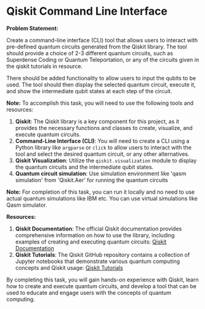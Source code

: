 # Qiskit Command Line Interface

**Problem Statement:**

Create a command-line interface (CLI) tool that allows users to interact with pre-defined quantum circuits generated from the Qiskit library. The tool should provide a choice of 2-3 different quantum circuits, such as Superdense Coding or Quantum Teleportation, or any of the circuits given in the qiskit tutorials in resource. 

There should be added functionality to allow users to input the qubits to be used. The tool should then display the selected quantum circuit, execute it, and show the intermediate qubit states at each step of the circuit.

**Note:**
To accomplish this task, you will need to use the following tools and resources:

1. **Qiskit**: The Qiskit library is a key component for this project, as it provides the necessary functions and classes to create, visualize, and execute quantum circuits.
2. **Command-Line Interface (CLI)**: You will need to create a CLI using a Python library like `argparse` or `click` to allow users to interact with the tool and select the desired quantum circuit, or any other alternatives.
3. **Qiskit Visualization**: Utilize the `qiskit.visualization` module to display the quantum circuits and the intermediate qubit states.
4. **Quantum circuit simulation**: Use simulation environment like 'qasm simulation' from 'Qiskit.Aer' for running the quantum circuits

**Note:**
For completion of this task, you can run it locally and no need to use actual quantum simulations like IBM etc. You can use virtual simulations like Qasm simulator.

**Resources:**

1. **Qiskit Documentation**: The official Qiskit documentation provides comprehensive information on how to use the library, including examples of creating and executing quantum circuits: [Qiskit Documentation](https://qiskit.org/documentation/)
2. **Qiskit Tutorials**: The Qiskit GitHub repository contains a collection of Jupyter notebooks that demonstrate various quantum computing concepts and Qiskit usage: [Qiskit Tutorials](https://github.com/Qiskit/qiskit-tutorials)


By completing this task, you will gain hands-on experience with Qiskit, learn how to create and execute quantum circuits, and develop a tool that can be used to educate and engage users with the concepts of quantum computing.
